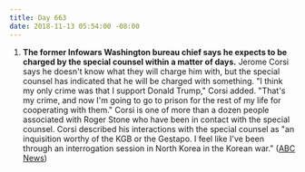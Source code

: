 ```yaml
---
title: Day 663
date: 2018-11-13 05:54:00 -08:00
---
```


1. **The former Infowars Washington bureau chief says he expects to be charged by the special counsel within a matter of days.** Jerome Corsi says he doesn't know what they will charge him with, but the special counsel has indicated that he will be charged with something. "I think my only crime was that I support Donald Trump," Corsi added. "That's my crime, and now I'm going to go to prison for the rest of my life for cooperating with them." Corsi is one of more than a dozen people associated with Roger Stone who have been in contact with the special counsel. Corsi described his interactions with the special counsel as "an inquisition worthy of the KGB or the Gestapo. I feel like I've been through an interrogation session in North Korea in the Korean war." ([ABC News](https://abcnews.go.com/Politics/special-counsel-witness-expects-charged-mueller-probe/story?id=59148352))